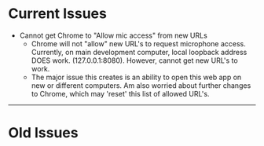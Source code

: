 
# Current Issues

- Cannot get Chrome to "Allow mic access" from new URLs
  - Chrome will not "allow" new URL's to request microphone access. Currently, on main development computer, local loopback address DOES work. (127.0.0.1:8080). However, cannot get new URL's to work.
  - The major issue this creates is an ability to open this web app on new or different computers. Am also worried about further changes to Chrome, which may 'reset' this list of allowed URL's.





---

# Old Issues
